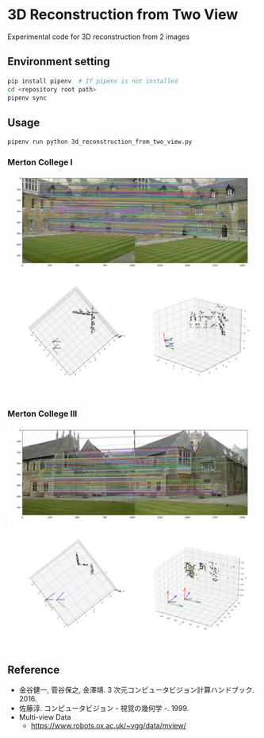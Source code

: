 # 3D Reconstruction from Two View

Experimental code for 3D reconstruction from 2 images

## Environment setting

```bash
pip install pipenv  # If pipenv is not installed
cd <repository root path>
pipenv sync
```

## Usage

```bash
pipenv run python 3d_reconstruction_from_two_view.py
```

### Merton College I

![corresponding_points]("./../asset/corresponding_points1.png)
![reconstruction]("./../asset/reconstruction1.png)

### Merton College III

![corresponding_points]("./../asset/corresponding_points2.png)
![reconstruction]("./../asset/reconstruction2.png)

## Reference

- 金谷健一, 菅谷保之, 金澤靖. 3 次元コンピュータビジョン計算ハンドブック. 2016.
- 佐藤淳. コンピュータビジョン - 視覚の幾何学 -. 1999.
- Multi-view Data
  - https://www.robots.ox.ac.uk/~vgg/data/mview/
